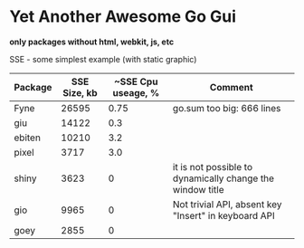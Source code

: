 # Yet Another Awesome Go Gui

**only packages without html, webkit, js, etc**

SSE - some simplest example (with static graphic)

| Package | SSE Size, kb | ~SSE Cpu useage, % | Comment |
|---------|--------------|--------------------|---------|
| Fyne | 26595 | 0.75 | go.sum too big: 666 lines |
| giu | 14122 | 0.3 |    |
| ebiten | 10210 | 3.2 |    |
| pixel | 3717 | 3.0 |    |
| shiny | 3623 | 0 | it is not possible to dynamically change the window title |
| gio | 9965 | 0 | Not trivial API, absent key "Insert" in keyboard API |
| goey | 2855 | 0 |   |
